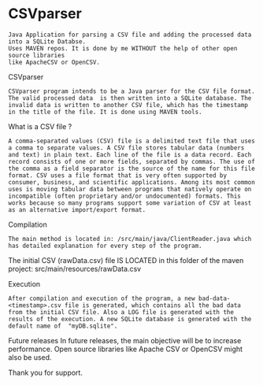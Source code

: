 # CSVparser
    Java Application for parsing a CSV file and adding the processed data into a SQLite Databse.
    Uses MAVEN repos. It is done by me WITHOUT the help of other open source libraries
    like ApacheCSV or OpenCSV.

CSVparser

    CSVparser program intends to be a Java parser for the CSV file format. The valid processed data  is then written into a SQLite database. The invalid data is written to another CSV file, which has the timestamp in the title of the file. It is done using MAVEN tools.

What is a CSV file ?

    A comma-separated values (CSV) file is a delimited text file that uses a comma to separate values. A CSV file stores tabular data (numbers and text) in plain text. Each line of the file is a data record. Each record consists of one or more fields, separated by commas. The use of the comma as a field separator is the source of the name for this file format. CSV uses a file format that is very often supported by consumer, business, and scientific applications. Among its most common uses is moving tabular data between programs that natively operate on incompatible (often proprietary and/or undocumented) formats. This works because so many programs support some variation of CSV at least as an alternative import/export format.

Compilation

    The main method is located in: /src/main/java/ClientReader.java which has detailed explanation for every step of the program. 
The initial CSV (rawData.csv) file IS LOCATED in this folder of the maven project: src/main/resources/rawData.csv

Execution 

    After compilation and execution of the program, a new bad-data-<timestamp>.csv file is generated, which contains all the bad data from the initial CSV file. Also a LOG file is generated with the results of the execution. A new SQLite database is generated with the default name of  "myDB.sqlite". 

Future releases
    In future releases, the main objective will be to increase performance. Open source libraries like Apache CSV or OpenCSV might also be used.

Thank you for support.
